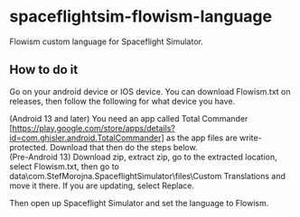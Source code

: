 # spaceflightsim-flowism-language
Flowism custom language for Spaceflight Simulator.

## How to do it
Go on your android device or IOS device. You can download Flowism.txt on releases, then follow the following for what device you have.

(Android 13 and later) You need an app called Total Commander [https://play.google.com/store/apps/details?id=com.ghisler.android.TotalCommander] as the app files are write-protected. Download that then do the steps below.
<br>(Pre-Android 13) Download zip, extract zip, go to the extracted location, select Flowism.txt, then go to data\com.StefMorojna.SpaceflightSimulator\files\Custom Translations and move it there. If you are updating, select Replace.

Then open up Spaceflight Simulator and set the language to Flowism.
